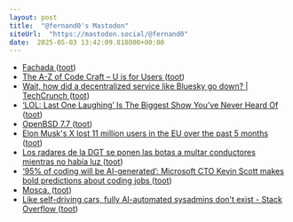 ```yaml
---
layout: post
title:  "@fernand0's Mastodon"
siteUrl:  "https://mastodon.social/@fernand0"
date:  2025-05-03 13:42:09.818000+00:00
---
```

*  [Fachada ](https://www.flickr.com/photos/fernand0/54463840463) ([toot](https://mastodon.social/@fernand0/114444188373320837))
*  [The A-Z of Code Craft – U is for Users ](https://codemanship.wordpress.com/2025/04/30/the-a-z-of-code-craft-u-is-for-users) ([toot](https://mastodon.social/@fernand0/114444054373842036))
*  [Wait, how did a decentralized service like Bluesky go down? \| TechCrunch ](https://techcrunch.com/2025/04/24/wait-how-did-a-decentralized-service-like-bluesky-go-down) ([toot](https://mastodon.social/@fernand0/114443978745787411))
*  [‘LOL: Last One Laughing’ Is The Biggest Show You’ve Never Heard Of ](https://www.pajiba.com/tv_reviews/lol-last-one-laughing-is-the-biggest-show-youve-never-heard-of.ph) ([toot](https://mastodon.social/@fernand0/114443741819125978))
*  [OpenBSD 7.7 ](https://www.openbsd.org/77.htm) ([toot](https://mastodon.social/@fernand0/114443419832697250))
*  [Elon Musk's X lost 11 million users in the EU over the past 5 months ](https://mashable.com/article/elon-musk-x-twitter-eu-users-declin) ([toot](https://mastodon.social/@fernand0/114443123696273212))
*  [Los radares de la DGT se ponen las botas a multar conductores mientras no había luz ](https://www.eldebate.com/motor/20250429/radares-dgt-ponen-botas-multar-conductores-mientras-no-habia-luz_292056.htm) ([toot](https://mastodon.social/@fernand0/114442938497783220))
*  [‘95% of coding will be AI-generated’: Microsoft CTO Kevin Scott makes bold predictions about coding jobs  ](https://www.moneycontrol.com/europe/?url=https://www.moneycontrol.com/technology/95-of-coding-will-be-ai-generated-microsoft-cto-kevin-scott-makes-bold-predictions-about-coding-jobs-article-12982772.html) ([toot](https://mastodon.social/@fernand0/114441216023570097))
*  [Mosca. ](https://avecesunafoto.wordpress.com/2025/05/01/mosca-2) ([toot](https://mastodon.social/@fernand0/114439374120541310))
*  [Like self-driving cars, fully AI-automated sysadmins don't exist - Stack Overflow ](https://stackoverflow.blog/2025/04/14/like-self-driving-cars-fully-ai-automated-sysadmins-don-t-exist) ([toot](https://mastodon.social/@fernand0/114439326057438841))
